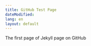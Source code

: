 ```yaml
---
title: GitHub Test Page
dateModified: 
lang: en
layout: default
---
```

<p> The first page of Jekyll page on GitHub</p>
